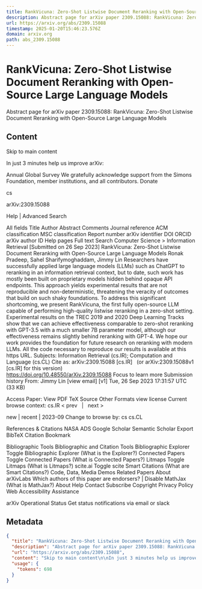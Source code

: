 ```yaml
---
title: RankVicuna: Zero-Shot Listwise Document Reranking with Open-Source Large Language Models
description: Abstract page for arXiv paper 2309.15088: RankVicuna: Zero-Shot Listwise Document Reranking with Open-Source Large Language Models
url: https://arxiv.org/abs/2309.15088
timestamp: 2025-01-20T15:46:23.576Z
domain: arxiv.org
path: abs_2309.15088
---
```


# RankVicuna: Zero-Shot Listwise Document Reranking with Open-Source Large Language Models


Abstract page for arXiv paper 2309.15088: RankVicuna: Zero-Shot Listwise Document Reranking with Open-Source Large Language Models


## Content

Skip to main content

In just 3 minutes help us improve arXiv:

Annual Global Survey
We gratefully acknowledge support from the Simons Foundation, member institutions, and all contributors.
Donate
>
cs
>
arXiv:2309.15088

Help | Advanced Search

All fields
Title
Author
Abstract
Comments
Journal reference
ACM classification
MSC classification
Report number
arXiv identifier
DOI
ORCID
arXiv author ID
Help pages
Full text
Search
Computer Science > Information Retrieval
[Submitted on 26 Sep 2023]
RankVicuna: Zero-Shot Listwise Document Reranking with Open-Source Large Language Models
Ronak Pradeep, Sahel Sharifymoghaddam, Jimmy Lin
Researchers have successfully applied large language models (LLMs) such as ChatGPT to reranking in an information retrieval context, but to date, such work has mostly been built on proprietary models hidden behind opaque API endpoints. This approach yields experimental results that are not reproducible and non-deterministic, threatening the veracity of outcomes that build on such shaky foundations. To address this significant shortcoming, we present RankVicuna, the first fully open-source LLM capable of performing high-quality listwise reranking in a zero-shot setting. Experimental results on the TREC 2019 and 2020 Deep Learning Tracks show that we can achieve effectiveness comparable to zero-shot reranking with GPT-3.5 with a much smaller 7B parameter model, although our effectiveness remains slightly behind reranking with GPT-4. We hope our work provides the foundation for future research on reranking with modern LLMs. All the code necessary to reproduce our results is available at this https URL.
Subjects:	Information Retrieval (cs.IR); Computation and Language (cs.CL)
Cite as:	arXiv:2309.15088 [cs.IR]
 	(or arXiv:2309.15088v1 [cs.IR] for this version)
 	
https://doi.org/10.48550/arXiv.2309.15088
Focus to learn more
Submission history
From: Jimmy Lin [view email]
[v1] Tue, 26 Sep 2023 17:31:57 UTC (33 KB)

Access Paper:
View PDF
TeX Source
Other Formats
view license
Current browse context:
cs.IR
< prev   |   next >

new | recent | 2023-09
Change to browse by:
cs
cs.CL

References & Citations
NASA ADS
Google Scholar
Semantic Scholar
Export BibTeX Citation
Bookmark
 
Bibliographic Tools
Bibliographic and Citation Tools
Bibliographic Explorer Toggle
Bibliographic Explorer (What is the Explorer?)
Connected Papers Toggle
Connected Papers (What is Connected Papers?)
Litmaps Toggle
Litmaps (What is Litmaps?)
scite.ai Toggle
scite Smart Citations (What are Smart Citations?)
Code, Data, Media
Demos
Related Papers
About arXivLabs
Which authors of this paper are endorsers? | Disable MathJax (What is MathJax?)
About
Help
Contact
Subscribe
Copyright
Privacy Policy
Web Accessibility Assistance

arXiv Operational Status 
Get status notifications via email or slack

## Metadata

```json
{
  "title": "RankVicuna: Zero-Shot Listwise Document Reranking with Open-Source Large Language Models",
  "description": "Abstract page for arXiv paper 2309.15088: RankVicuna: Zero-Shot Listwise Document Reranking with Open-Source Large Language Models",
  "url": "https://arxiv.org/abs/2309.15088",
  "content": "Skip to main content\n\nIn just 3 minutes help us improve arXiv:\n\nAnnual Global Survey\nWe gratefully acknowledge support from the Simons Foundation, member institutions, and all contributors.\nDonate\n>\ncs\n>\narXiv:2309.15088\n\nHelp | Advanced Search\n\nAll fields\nTitle\nAuthor\nAbstract\nComments\nJournal reference\nACM classification\nMSC classification\nReport number\narXiv identifier\nDOI\nORCID\narXiv author ID\nHelp pages\nFull text\nSearch\nComputer Science > Information Retrieval\n[Submitted on 26 Sep 2023]\nRankVicuna: Zero-Shot Listwise Document Reranking with Open-Source Large Language Models\nRonak Pradeep, Sahel Sharifymoghaddam, Jimmy Lin\nResearchers have successfully applied large language models (LLMs) such as ChatGPT to reranking in an information retrieval context, but to date, such work has mostly been built on proprietary models hidden behind opaque API endpoints. This approach yields experimental results that are not reproducible and non-deterministic, threatening the veracity of outcomes that build on such shaky foundations. To address this significant shortcoming, we present RankVicuna, the first fully open-source LLM capable of performing high-quality listwise reranking in a zero-shot setting. Experimental results on the TREC 2019 and 2020 Deep Learning Tracks show that we can achieve effectiveness comparable to zero-shot reranking with GPT-3.5 with a much smaller 7B parameter model, although our effectiveness remains slightly behind reranking with GPT-4. We hope our work provides the foundation for future research on reranking with modern LLMs. All the code necessary to reproduce our results is available at this https URL.\nSubjects:\tInformation Retrieval (cs.IR); Computation and Language (cs.CL)\nCite as:\tarXiv:2309.15088 [cs.IR]\n \t(or arXiv:2309.15088v1 [cs.IR] for this version)\n \t\nhttps://doi.org/10.48550/arXiv.2309.15088\nFocus to learn more\nSubmission history\nFrom: Jimmy Lin [view email]\n[v1] Tue, 26 Sep 2023 17:31:57 UTC (33 KB)\n\nAccess Paper:\nView PDF\nTeX Source\nOther Formats\nview license\nCurrent browse context:\ncs.IR\n< prev   |   next >\n\nnew | recent | 2023-09\nChange to browse by:\ncs\ncs.CL\n\nReferences & Citations\nNASA ADS\nGoogle Scholar\nSemantic Scholar\nExport BibTeX Citation\nBookmark\n \nBibliographic Tools\nBibliographic and Citation Tools\nBibliographic Explorer Toggle\nBibliographic Explorer (What is the Explorer?)\nConnected Papers Toggle\nConnected Papers (What is Connected Papers?)\nLitmaps Toggle\nLitmaps (What is Litmaps?)\nscite.ai Toggle\nscite Smart Citations (What are Smart Citations?)\nCode, Data, Media\nDemos\nRelated Papers\nAbout arXivLabs\nWhich authors of this paper are endorsers? | Disable MathJax (What is MathJax?)\nAbout\nHelp\nContact\nSubscribe\nCopyright\nPrivacy Policy\nWeb Accessibility Assistance\n\narXiv Operational Status \nGet status notifications via email or slack",
  "usage": {
    "tokens": 698
  }
}
```
